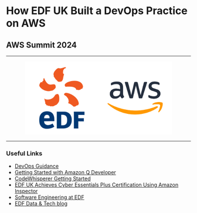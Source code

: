 # How EDF UK Built a DevOps Practice on AWS
## AWS Summit 2024

---

<center>
  <img src="./edf-logo.png" height="200"/><img src="./aws-logo.png" height="200"/>
</center>

---

### Useful Links
- [DevOps Guidance](https://docs.aws.amazon.com/wellarchitected/latest/devops-guidance/devops-guidance.html)
- [Getting Started with Amazon Q Developer](https://docs.aws.amazon.com/amazonq/latest/qdeveloper-ug/getting-started.html)
- [CodeWhisperer Getting Started](https://docs.aws.amazon.com/codewhisperer/latest/userguide/getting-started.html)
- [EDF UK Achieves Cyber Essentials Plus Certification Using Amazon Inspector](https://aws.amazon.com/solutions/case-studies/edf-energy-security-case-study/)
- [Software Engineering at EDF](https://www.edfenergy.com/careers/software-engineer)
- [EDF Data & Tech blog](https://medium.com/edf-data-and-tech)
